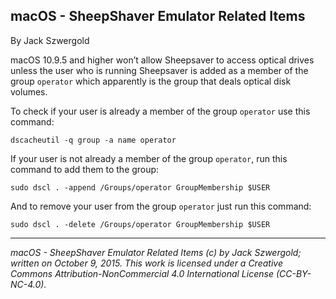 ## macOS - SheepShaver Emulator Related Items

By Jack Szwergold

macOS 10.9.5 and higher won’t allow Sheepsaver to access optical drives unless the user who is running Sheepsaver is added as a member of the group `operator` which apparently is the group that deals optical disk volumes.

To check if your user is already a member of the group `operator` use this command:

    dscacheutil -q group -a name operator

If your user is not already a member of the group `operator`, run this command to add them to the group:

    sudo dscl . -append /Groups/operator GroupMembership $USER

And to remove your user from the group `operator` just run this command:

	sudo dscl . -delete /Groups/operator GroupMembership $USER

***

*macOS - SheepShaver Emulator Related Items (c) by Jack Szwergold; written on October 9, 2015. This work is licensed under a Creative Commons Attribution-NonCommercial 4.0 International License (CC-BY-NC-4.0).*
